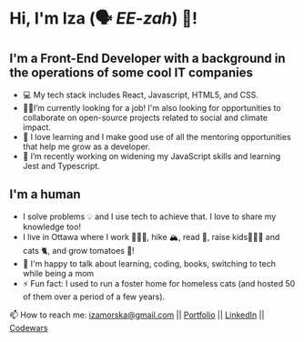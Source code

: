 # Hi, I'm Iza (🗣️ *EE-zah*) 👋!

## I'm a Front-End Developer with a background in the operations of some cool IT companies
* 💻 My tech stack includes React, Javascript, HTML5, and CSS.
* 👩‍💻I’m currently looking for a job! I'm also looking for opportunities to collaborate on open-source projects related to social and climate impact.
* 👯 I love learning and I make good use of all the mentoring opportunities that help me grow as a developer.
* 🌱 I’m recently working on widening my JavaScript skills and learning Jest and Typescript.

## I'm a human 
* I solve problems 💡 and I use tech to achieve that. I love to share my knowledge too! 
* I live in Ottawa where I work 👩🏼‍💻, hike 🏔️, read 📖, raise kids🤸🏻‍♀️ and cats 🐈, and grow tomatoes 🍅!
* 💬 I'm happy to talk about learning, coding, books, switching to tech while being a mom
* ⚡ Fun fact: I used to run a foster home for homeless cats (and hosted 50 of them over a period of a few years). 


📫 How to reach me: izamorska@gmail.com || [Portfolio](https://izacodes.me/) ||  [LinkedIn](https://www.linkedin.com/in/izazw/) || [Codewars](https://www.codewars.com/users/izazw)

